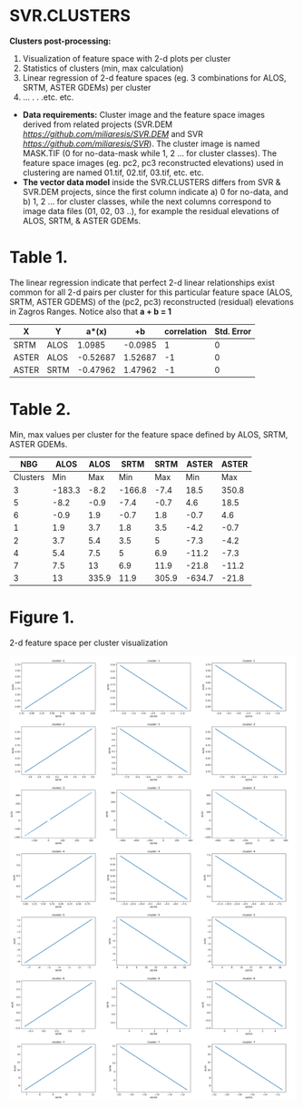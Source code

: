 # SVR.CLUSTERS
**Clusters post-processing:**
1. Visualization of feature space with 2-d plots per cluster
1. Statistics of clusters (min, max calculation)
1. Linear regression of 2-d feature spaces (eg. 3 combinations for ALOS, SRTM, ASTER GDEMs) per cluster
1. ... . . .etc. etc.
* **Data requirements:** Cluster image and the feature space images derived from related projects (SVR.DEM  _https://github.com/miliaresis/SVR.DEM_ and SVR _https://github.com/miliaresis/SVR_). The cluster image is named MASK.TIF (0 for no-data-mask while 1, 2 ... for cluster classes). The feature space images (eg. pc2, pc3 reconstructed elevations) used in clustering are named 01.tif, 02.tif, 03.tif, etc. etc.
* **The vector data model** inside the SVR.CLUSTERS differs from SVR & SVR.DEM projects, since the first column indicate a) 0 for no-data, and b) 1, 2 ... for cluster classes, while the next columns correspond to image data files (01, 02, 03 ..), for example the residual elevations of ALOS, SRTM, & ASTER GDEMs.

# Table 1. 
The linear regression indicate that perfect 2-d linear relationships exist common for all 2-d pairs per cluster for this particular feature space (ALOS, SRTM, ASTER GDEMS) of the (pc2, pc3) reconstructed (residual) elevations in Zagros Ranges.  Notice also that **a + b = 1**

| X     	| Y     	| a*(x)    	| +b      	| correlation 	| Std. Error 	|
|--------	|--------	|----------	|---------	|-------------	|------------	|
| SRTM   	| ALOS   	| 1.0985   	| -0.0985 	| 1           	| 0          	|
| ASTER  	| ALOS   	| -0.52687 	| 1.52687 	| -1          	| 0          	|
| ASTER  	| SRTM   	| -0.47962 	| 1.47962 	| -1          	| 0          	|


# Table 2. 
Min, max values per cluster for the feature space defined by ALOS, SRTM, ASTER GDEMs.

| NBG      	| ALOS   	| ALOS  	| SRTM   	| SRTM  	| ASTER  	| ASTER 	|
|----------	|--------	|-------	|--------	|-------	|--------	|-------	|
| Clusters 	| Min    	| Max   	| Min    	| Max   	| Min    	| Max   	|
| 3        	| -183.3 	| -8.2  	| -166.8 	| -7.4  	| 18.5   	| 350.8 	|
| 5        	| -8.2   	| -0.9  	| -7.4   	| -0.7  	| 4.6    	| 18.5  	|
| 6        	| -0.9   	| 1.9   	| -0.7   	| 1.8   	| -0.7   	| 4.6   	|
| 1        	| 1.9    	| 3.7   	| 1.8    	| 3.5   	| -4.2   	| -0.7  	|
| 2        	| 3.7    	| 5.4   	| 3.5    	| 5     	| -7.3   	| -4.2  	|
| 4        	| 5.4    	| 7.5   	| 5      	| 6.9   	| -11.2  	| -7.3  	|
| 7        	| 7.5    	| 13    	| 6.9    	| 11.9  	| -21.8  	| -11.2 	|
| 3        	| 13     	| 335.9 	| 11.9   	| 305.9 	| -634.7 	| -21.8 	|

# Figure 1. 

2-d feature space per cluster visualization

![Example of output images](https://github.com/miliaresis/SVR.CLUSTERS/blob/master/mapping.png)
